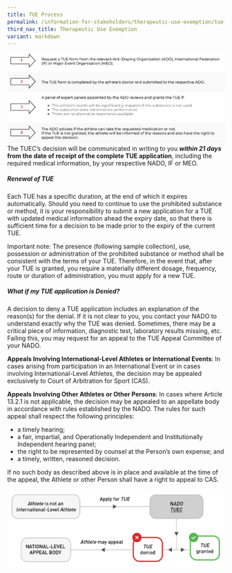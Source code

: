 ```yaml
---
title: TUE Process
permalink: /information-for-stakeholders/therapeutic-use-exemption/tue-process/
third_nav_title: Therapeutic Use Exemption
variant: markdown
---
```

![TUE Process](/images/tue-process.png)
The TUEC’s decision will be communicated in writing to you ***within 21 days* from the date of receipt of the complete TUE application**, including the required medical information, by your respective NADO, IF or MEO.

##### Renewal of TUE
Each TUE has a specific duration, at the end of which it expires automatically. Should you need to continue to use the prohibited substance or method, it is your responsibility to submit a new application for a TUE with updated medical information ahead the expiry date, so that there is sufficient time for a decision to be made prior to the expiry of the current TUE.

Important note: The presence (following sample collection), use, possession or administration of the prohibited substance or method shall be consistent with the terms of your TUE. Therefore, in the event that, after your TUE is granted, you require a materially different dosage, frequency, route or duration of administration, you must apply for a new TUE.

##### What if my TUE application is Denied?
A decision to deny a TUE application includes an explanation of the reason(s) for the denial. If it is not clear to you, you contact your NADO to understand exactly why the TUE was denied. Sometimes, there may be a critical piece of information, diagnostic test, laboratory results missing, etc. Failing this, you may request for an appeal to the TUE Appeal Committee of your NADO.

**Appeals Involving International-Level Athletes or International Events**: In cases arising from participation in an International Event or in cases involving International-Level Athletes, the decision may be appealed exclusively to Court of Arbitration for Sport (CAS).

**Appeals Involving Other Athletes or Other Persons**: In cases where Article 13.2.1 is not applicable, the decision may be appealed to an appellate body in accordance with rules established by the NADO. The rules for such appeal shall respect the following principles:

- a timely hearing;
- a fair, impartial, and Operationally Independent and Institutionally Independent hearing panel;
- the right to be represented by counsel at the Person’s own expense; and
- a timely, written, reasoned decision.

If no such body as described above is in place and available at the time of the appeal, the Athlete or other Person shall have a right to appeal to CAS.

![TUE reapplication](/images/reapplication-tue.png)